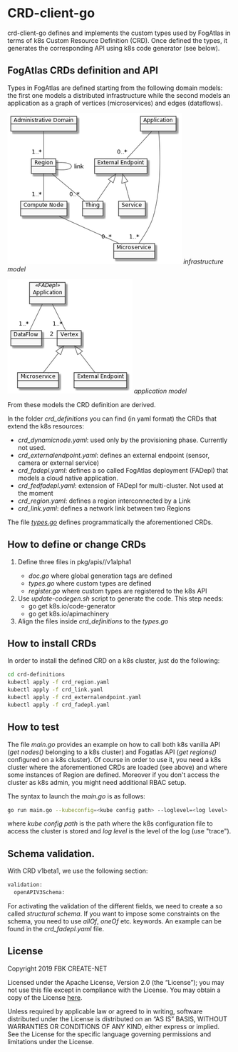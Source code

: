 # CRD-client-go

crd-client-go defines and implements the custom types used by FogAtlas in terms of
k8s Custom Resource Definition (CRD). Once defined the types, it generates the corresponding
API using k8s code generator (see below).

## FogAtlas CRDs definition and API

Types in FogAtlas are defined starting from the following domain models: the first one models
a distributed infrastructure while the second models an application as a graph of vertices (microservices)
and edges (dataflows).

![infrastructure model](./docs/images/fogatlas-datamodel-infra.png)
*infrastructure model*

![application model](./docs/images/fogatlas-datamodel-app.png)
*application model*

From these models the CRD definition are derived.

In the folder _crd_definitions_ you can find (in yaml format) the CRDs that extend the k8s resources:
* _crd_dynamicnode.yaml_: used only by the provisioning phase. Currently not used.
* _crd_externalendpoint.yaml_: defines an external endpoint (sensor, camera or external service)
* _crd_fadepl.yaml_: defines a so called FogAtlas deployment (FADepl) that models a cloud native application.
* _crd_fedfadepl.yaml_: extension of FADepl for multi-cluster. Not used at the moment
* _crd_region.yaml_: defines a region interconnected by a Link
* _crd_link.yaml_: defines a network link between two Regions

The file [_types.go_](pkg/apis/fogatlas/v1alpha1/types.go) defines programmatically the aforementioned CRDs.

## How to define or change CRDs
1. Define three files in pkg/apis/<api-group>/v1alpha1
   * _doc.go_ where global generation tags are defined
   * _types.go_ where custom types are defined
   * _register.go_ where custom types are registered to the k8s API
2. Use _update-codegen.sh_ script to generate the code. This step needs:
   * go get k8s.io/code-generator
   * go get k8s.io/apimachinery
3. Align the files inside _crd_definitions_ to the _types.go_  

## How to install CRDs

In order to install the defined CRD on a k8s cluster, just do the following:
```sh
cd crd-definitions
kubectl apply -f crd_region.yaml
kubectl apply -f crd_link.yaml
kubectl apply -f crd_externalendpoint.yaml
kubectl apply -f crd_fadepl.yaml
```

## How to test

The file _main.go_ provides an example on how to call both k8s vanilla API
(_get nodes()_ belonging to a k8s cluster) and Fogatlas API (_get regions()_ configured on a k8s cluster).
Of course in order to use it, you need a k8s cluster where the aforementioned CRDs are loaded
(see above) and where some instances of Region are defined. Moreover if you don't access the cluster
as k8s admin, you might need additional RBAC setup.

The syntax to launch the _main.go_ is as follows:

```sh
go run main.go --kubeconfig=<kube config path> --loglevel=<log level>
```
where _kube config path_ is the path where the k8s configuration file to access the cluster is stored
and _log level_ is the level of the log (use "trace").

## Schema validation.

With CRD v1beta1, we use the following section:

```sh
validation:
  openAPIV3Schema:
```
For activating the validation of the different fields, we need to create a so called _structural schema_.
If you want to impose some constraints on the schema, you need to use _allOf_, _oneOf_ etc. keywords.
An example can be found in the _crd_fadepl.yaml_ file.  

## License

Copyright 2019 FBK CREATE-NET

Licensed under the Apache License, Version 2.0 (the “License”); you may not use this
file except in compliance with the License. You may obtain a copy of the License
[here](http://www.apache.org/licenses/LICENSE-2.0).

Unless required by applicable law or agreed to in writing, software distributed under
the License is distributed on an “AS IS” BASIS, WITHOUT WARRANTIES OR CONDITIONS OF ANY KIND,
either express or implied. See the License for the specific language governing permissions
and limitations under the License.

